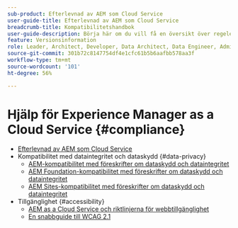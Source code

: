 ```yaml
---
sub-product: Efterlevnad av AEM som Cloud Service
user-guide-title: Efterlevnad av AEM som Cloud Service
breadcrumb-title: Kompatibilitetshandbok
user-guide-description: Börja här om du vill få en översikt över regelefterlevnaden i Experience Manager som en molntjänst, inklusive sekretess och tillgänglighet.
feature: Versionsinformation
role: Leader, Architect, Developer, Data Architect, Data Engineer, Admin, User
source-git-commit: 301b72c8147754df4e1cfc61b5b6aafbb578aa3f
workflow-type: tm+mt
source-wordcount: '101'
ht-degree: 56%

---
```



# Hjälp för Experience Manager as a Cloud Service {#compliance}

+ [Efterlevnad av AEM som Cloud Service](/help/compliance/home.md)
+ Kompatibilitet med dataintegritet och dataskydd {#data-privacy}
   + [AEM-kompatibilitet med föreskrifter om dataskydd och dataintegritet](/help/compliance/data-privacy-and-protection-readiness/aem-readiness.md)
   + [AEM Foundation-kompatibilitet med föreskrifter om dataskydd och dataintegritet](/help/compliance/data-privacy-and-protection-readiness/foundation-readiness.md)
   + [AEM Sites-kompatibilitet med föreskrifter om dataskydd och dataintegritet](/help/compliance/data-privacy-and-protection-readiness/sites-readiness.md)
+ Tillgänglighet {#accessibility}
   + [AEM as a Cloud Service och riktlinjerna för webbtillgänglighet](/help/compliance/accessibility/web-accessibility.md)
   + [En snabbguide till WCAG 2.1](/help/compliance/accessibility/quick-guide-wcag.md)